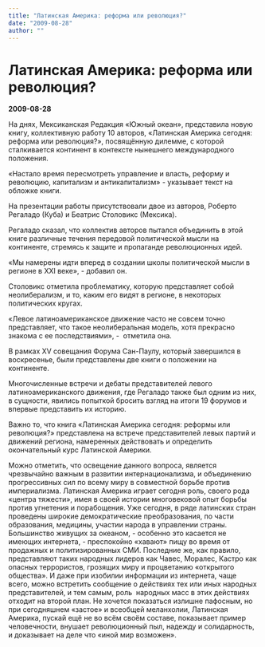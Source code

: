 ```yaml
---
title: "Латинская Америка: реформа или революция?"
date: "2009-08-28"
author: ""
---
```


# Латинская Америка: реформа или революция?

**2009-08-28** 

На днях, Мексиканская Редакция «Южный океан», представила новую книгу, коллективную работу 10 авторов, «Латинская Америка сегодня: реформа или революция?», посвящённую дилемме, с которой сталкивается континент в контексте нынешнего международного положения.

«Настало время пересмотреть управление и власть, реформу и революцию, капитализм и антикапитализм» - указывает текст на обложке книги. 

На презентации работы присутствовали двое из авторов, Роберто Регаладо (Куба) и Беатрис Столовикс (Мексика). 

Регаладо сказал, что коллектив авторов пытался объединить в этой книге различные течения передовой политической мысли на континенте, стремясь к защите и пропаганде революционных идей. 

«Мы намерены идти вперед в создании школы политической мысли в регионе в ХХI веке», - добавил он. 

Столовикс отметила проблематику, которую представляет собой неолиберализм, и то, каким его видят в регионе, в некоторых политических кругах. 

«Левое латиноамериканское движение часто не совсем точно представляет, что такое неолиберальная модель, хотя прекрасно знакома с ее последствиями», -  отметила она. 

В рамках XV совещания Форума Сан-Паулу, который завершился в воскресенье, были представлены две книги о положении на континенте. 

Многочисленные встречи и дебаты представителей левого латиноамериканского движения, где Регаладо также был одним из них, в сущности, явились попыткой бросить взгляд на итоги 19 форумов и впервые представить их историю.

Важно то, что книга «Латинская Америка сегодня: реформы или революция?» представлена на встрече представителей левых партий и движений региона, намеренных действовать и определить окончательный курс Латинской Америки. 

Можно отметить, что освещение данного вопроса, является чрезвычайно важным в развитии интернационализма, и объединению прогрессивных сил по всему миру в совместной борьбе против империализма. Латинская Америка играет сегодня роль, своего рода «центра тяжести», имея в своей истории многовековой опыт борьбы против угнетения и порабощения. Уже сегодня, в ряде латинских стран проведены широкие демократические преобразования, по части образования, медицины, участии народа в управлении страны. Большинство живущих за океаном, - особенно это касается не имеющих интернета, - преспокойно «хавают» пищу во время от продажных и политизированных СМИ. Последние же, как правило, представляют таких народных лидеров как Чавес, Моралес, Кастро как опасных террористов, грозящих миру и процветанию «открытого общества». И даже при изобилии информации из интернета, чаще всего, можно встретить сообщение о действиях тех или иных народных представителей, и тем самым, роль  народных масс в этих действиях отходит на второй план. Не хочется показаться излишне пафосным, но при сегодняшнем «застое» и всеобщей меланхолии, Латинская Америка, пускай ещё не во всём своём составе, показывает пример человечности, внушает революционный пыл, надежду и солидарность, и доказывает на деле что «иной мир возможен».